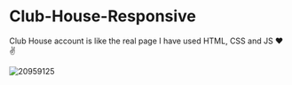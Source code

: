 # Club-House-Responsive
Club House account is like the real page I have used HTML, CSS and JS ❤✌

![20959125](https://user-images.githubusercontent.com/69869605/133515900-5fb850ba-8635-41c7-a407-f499cb7b4dd1.png)
